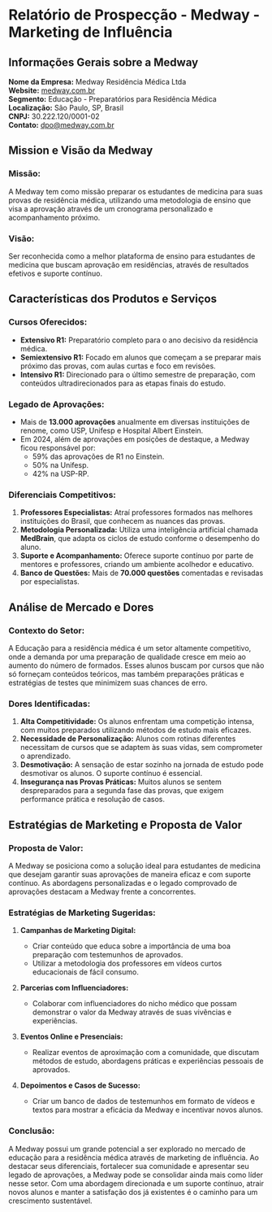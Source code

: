 # Relatório de Prospecção - Medway - Marketing de Influência

## Informações Gerais sobre a Medway

**Nome da Empresa:** Medway Residência Médica Ltda  
**Website:** [medway.com.br](https://www.medway.com.br)  
**Segmento:** Educação - Preparatórios para Residência Médica  
**Localização:** São Paulo, SP, Brasil  
**CNPJ:** 30.222.120/0001-02  
**Contato:** dpo@medway.com.br  

## Mission e Visão da Medway

### Missão:
A Medway tem como missão preparar os estudantes de medicina para suas provas de residência médica, utilizando uma metodologia de ensino que visa a aprovação através de um cronograma personalizado e acompanhamento próximo.

### Visão:
Ser reconhecida como a melhor plataforma de ensino para estudantes de medicina que buscam aprovação em residências, através de resultados efetivos e suporte contínuo.

## Características dos Produtos e Serviços

### Cursos Oferecidos:
- **Extensivo R1:** Preparatório completo para o ano decisivo da residência médica.
- **Semiextensivo R1:** Focado em alunos que começam a se preparar mais próximo das provas, com aulas curtas e foco em revisões.
- **Intensivo R1:** Direcionado para o último semestre de preparação, com conteúdos ultradirecionados para as etapas finais do estudo.

### Legado de Aprovações:
- Mais de **13.000 aprovações** anualmente em diversas instituições de renome, como USP, Unifesp e Hospital Albert Einstein.
- Em 2024, além de aprovações em posições de destaque, a Medway ficou responsável por:
  - 59% das aprovações de R1 no Einstein.
  - 50% na Unifesp.
  - 42% na USP-RP.

### Diferenciais Competitivos:
1. **Professores Especialistas:** Atraí professores formados nas melhores instituições do Brasil, que conhecem as nuances das provas.
2. **Metodologia Personalizada:** Utiliza uma inteligência artificial chamada **MedBrain**, que adapta os ciclos de estudo conforme o desempenho do aluno.
3. **Suporte e Acompanhamento:** Oferece suporte contínuo por parte de mentores e professores, criando um ambiente acolhedor e educativo.
4. **Banco de Questões:** Mais de **70.000 questões** comentadas e revisadas por especialistas.

## Análise de Mercado e Dores

### Contexto do Setor:
A Educação para a residência médica é um setor altamente competitivo, onde a demanda por uma preparação de qualidade cresce em meio ao aumento do número de formados. Esses alunos buscam por cursos que não só forneçam conteúdos teóricos, mas também preparações práticas e estratégias de testes que minimizem suas chances de erro.

### Dores Identificadas:
1. **Alta Competitividade:** Os alunos enfrentam uma competição intensa, com muitos preparados utilizando métodos de estudo mais eficazes.
2. **Necessidade de Personalização:** Alunos com rotinas diferentes necessitam de cursos que se adaptem às suas vidas, sem comprometer o aprendizado.
3. **Desmotivação:** A sensação de estar sozinho na jornada de estudo pode desmotivar os alunos. O suporte contínuo é essencial.
4. **Insegurança nas Provas Práticas:** Muitos alunos se sentem despreparados para a segunda fase das provas, que exigem performance prática e resolução de casos.

## Estratégias de Marketing e Proposta de Valor

### Proposta de Valor:
A Medway se posiciona como a solução ideal para estudantes de medicina que desejam garantir suas aprovações de maneira eficaz e com suporte contínuo. As abordagens personalizadas e o legado comprovado de aprovações destacam a Medway frente a concorrentes.

### Estratégias de Marketing Sugeridas:
1. **Campanhas de Marketing Digital:**
   - Criar conteúdo que educa sobre a importância de uma boa preparação com testemunhos de aprovados.
   - Utilizar a metodologia dos professores em vídeos curtos educacionais de fácil consumo.
  
2. **Parcerias com Influenciadores:**
   - Colaborar com influenciadores do nicho médico que possam demonstrar o valor da Medway através de suas vivências e experiências.
   
3. **Eventos Online e Presenciais:** 
   - Realizar eventos de aproximação com a comunidade, que discutam métodos de estudo, abordagens práticas e experiências pessoais de aprovados.
  
4. **Depoimentos e Casos de Sucesso:**
   - Criar um banco de dados de testemunhos em formato de vídeos e textos para mostrar a eficácia da Medway e incentivar novos alunos.

### Conclusão:
A Medway possui um grande potencial a ser explorado no mercado de educação para a residência médica através de marketing de influência. Ao destacar seus diferenciais, fortalecer sua comunidade e apresentar seu legado de aprovações, a Medway pode se consolidar ainda mais como líder nesse setor. Com uma abordagem direcionada e um suporte contínuo, atrair novos alunos e manter a satisfação dos já existentes é o caminho para um crescimento sustentável.